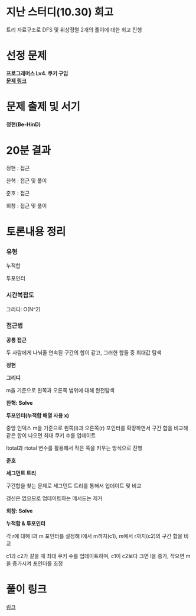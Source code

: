 # 지난 스터디(10.30) 회고

트리 자료구조로 DFS 및 위상정렬 2개의 풀이에 대한 회고 진행

# 선정 문제
<b> 프로그래머스 Lv4. 쿠키 구입 </b>
<br>
<b> [문제 링크](https://school.programmers.co.kr/learn/courses/30/lessons/49995) </b>

# 문제 출제 및 서기
<b> 정현(Be-HinD) </b>

# 20분 결과
<p> 정현 : 접근 </p>
<p> 찬혁 : 접근 및 풀이 </p>
<p> 준호 : 접근 </p>
<p> 회창 : 접근 및 풀이 </p>

# 토론내용 정리
### 유형
<P> 누적합 </P>
<P> 투포인터 </P>

### 시간복잡도
<p> 그리디: O(N^2) </p>

### 접근법

<b> 공통 접근 </b>
<p> 두 사람에게 나눠줄 연속된 구간의 합이 같고, 그러한 합들 중 최대값 탐색 </p>

<b>정현 </b>

<b>그리디</b>

<p> m을 기준으로 왼쪽과 오른쪽 범위에 대해 완전탐색</p>

<b>찬혁: Solve </b>

<b> 투포인터(누적합 배열 사용 x) </b>

<p> 중앙 인덱스 m을 기준으로 왼쪽(l)과 오른쪽(r) 포인터를 확장하면서 구간 합을 비교해 같은 합이 나오면 최대 쿠키 수를 업데이트 <p>
<p> ltotal과 rtotal 변수를 활용해서 작은 쪽을 키우는 방식으로 진행</p>

<b>준호 </b>

<b>세그먼트 트리</b>

<p> 구간합을 찾는 문제로 세그먼트 트리를 통해서 업데이트 및 비교 </p>
<p> 갱신은 없으므로 업데이트하는 메서드는 제거 </p>

<b> 회창: Solve </b>

<b> 누적합 & 투포인터 </b>

<p> 각 r에 대해 l과 m 포인터를 설정해 l에서 m까지(c1), m에서 r까지(c2)의 구간 합을 비교 </p>
<p> c1과 c2가 같을 때 최대 쿠키 수를 업데이트하며, c1이 c2보다 크면 l을 증가, 작으면 m을 증가시켜 포인터를 조정 </p>


# 풀이 링크

<a href="https://github.com/The-Four-Error-Pickers/Algorithm-Study/tree/main/Private%20Solve/49995.%20%EC%BF%A0%ED%82%A4%20%EA%B5%AC%EC%9E%85">링크</a>
